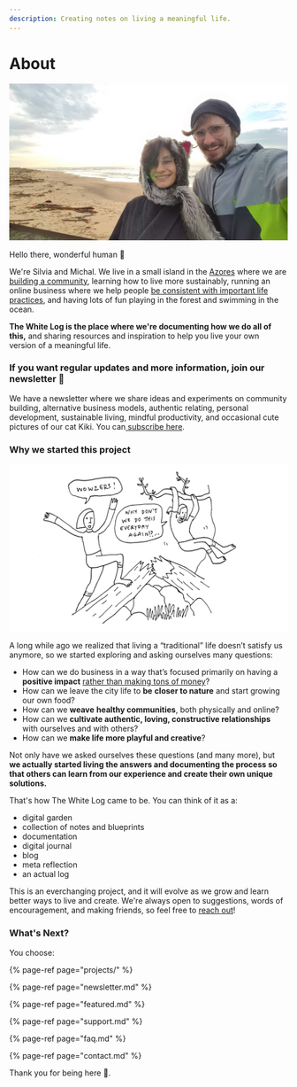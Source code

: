 ```yaml
---
description: Creating notes on living a meaningful life.
---
```


# About

![](.gitbook/assets/ms.jpg)

Hello there, wonderful human 👋

We're Silvia and Michal. We live in a small island in the [Azores](https://goo.gl/maps/LiZz2dd2TRfrMqVA8) where we are [building a community](projects/microsolidarity-in-pico.md), learning how to live more sustainably, running an online business where we help people [be consistent with important life practices](https://beta.thewhitelog.com/projects/year-of-practice), and having lots of fun playing in the forest and swimming in the ocean.

**The White Log is the place where we're documenting how we do all of this,** and sharing resources and inspiration to help you live your own version of a meaningful life.

### If you want regular updates and more information, join our newsletter 💌

We have a newsletter where we share ideas and experiments on community building, alternative business models, authentic relating, personal development, sustainable living, mindful productivity, and occasional cute pictures of our cat Kiki. You can[ subscribe here](https://honeyboom-llp.ck.page/03af8bbee7).

### Why we started this project

![](.gitbook/assets/no-chairs-forest.png)

A long while ago we realized that living a “traditional” life doesn’t satisfy us anymore, so we started exploring and asking ourselves many questions:

* How can we do business in a way that’s focused primarily on having a **positive impact** [rather than making tons of money](https://beta.thewhitelog.com/notes/less-money-more-freedom)? 
* How can we leave the city life to **be** **closer to nature** and start growing our own food? 
* How can we **weave** **healthy communities**, both physically and online? 
* How can we **cultivate authentic, loving, constructive relationships** with ourselves and with others? 
* How can we **make life more playful and creative**?

Not only have we asked ourselves these questions \(and many more\), but **we actually started living the answers and documenting the process so that others can learn from our experience and create their own unique solutions.**

That's how The White Log came to be. You can think of it as a:

* digital garden
* collection of notes and blueprints
* documentation
* digital journal
* blog
* meta reflection
* an actual log

This is an everchanging project, and it will evolve as we grow and learn better ways to live and create. We're always open to suggestions, words of encouragement, and making friends, so feel free to [reach out](contact.md)!

### **What's Next?**

You choose:

{% page-ref page="projects/" %}

{% page-ref page="newsletter.md" %}

{% page-ref page="featured.md" %}

{% page-ref page="support.md" %}

{% page-ref page="faq.md" %}

{% page-ref page="contact.md" %}

Thank you for being here 🙏.

